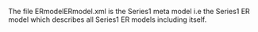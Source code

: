 The file ERmodelERmodel.xml is the Series1 meta model i.e the Series1 ER model which describes all Series1 ER models including itself.
